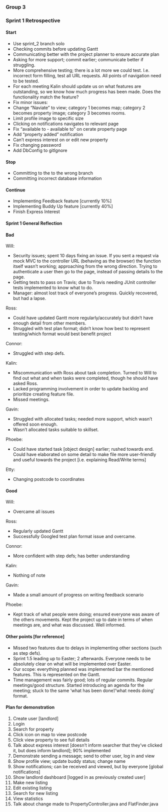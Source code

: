 ### Group 3

### Sprint 1 Retrospective

#### Start
*	Use sprint_2 branch solo
*	Checking commits before updating Gantt
*	Communicating better with the project planner to ensure accurate plan
*	Asking for more support; commit earlier; communicate better if struggling.
*	More comprehensive testing; there is a lot more we could test. I.e. incorrect form filling, test all URL requests. All points of navigation need to be tested.
*	For each meeting Kalin should update us on what features are outstanding, so we know how much progress has been made. Does the functionality match the feature?
*	Fix minor issues:
  *	Change “Naviate” to view; category 1 becomes map; category 2 becomes property image; category 3 becomes rooms.
  *	Limit profile image to specific size
  *	Clicking on notifications navigates to relevant page
  *	Fix “available to - available to” on cerate property page
  *	Add “property added” notification
  *	Can’t express interest on or edit new property
  *	Fix changing password
  *	Add DbConfig to gitIgnore

#### Stop

*	Committing to the to the wrong branch
*	Committing incorrect database information

#### Continue

*	Implementing Feedback feature [currently 10%]
*	Implementing Buddy Up feature [currently 40%]
*	Finish Express Interest

#### Sprint 1 General Reflection

#### Bad

Will:

*	Security issues; spent 10 days fixing an issue. If you sent a request via mock MVC to the controller URL (behaving as the browser) the function itself wasn’t working; approaching from the wrong direction. Trying to authenticate a user then go to the page, instead of passing details to the page.
*	Getting tests to pass on Travis; due to Travis needing JUnit controller tests implemented to know what to do.
*	Manager: almost lost track of everyone’s progress. Quickly recovered, but had a lapse.

Ross:

*	Could have updated Gantt more regularly/accurately but didn’t have enough detail from other members.
*	Struggled with test plan format; didn’t know how best to represent testing/which format would best benefit project

Connor:

*	Struggled with step defs.

Kalin:

*	Miscommunication with Ross about task completion. Turned to Will to find out what and when tasks were completed, though he should have asked Ross.
*	Lacked programming involvement in order to update backlog and prioritize creating feature file.
*	Missed meetings.

Gavin:

*	Struggled with allocated tasks; needed more support, which wasn’t offered soon enough.
*	Wasn’t allocated tasks suitable to skillset.

Phoebe:

*	Could have started task [object design] earlier; rushed towards end. Could have elaborated on some detail to make file more user-friendly and useful towards the project [i.e. explaining Read/Write terms]

Etty:

*	Changing postcode to coordinates

#### Good

Will:

*	Overcame all issues

Ross:

*	Regularly updated Gantt
*	Successfully Googled test plan format issue and overcame.

Connor:

*	More confident with step defs; has better understanding

Kalin:

*	Nothing of note

Gavin:

*	Made a small amount of progress on writing feedback scenario

Phoebe:

*	Kept track of what people were doing; ensured everyone was aware of the others movements. Kept the project up to date in terms of when meetings are, and what was discussed. Well informed.


#### Other points [for reference]

* Missed two features due to delays in implementing other sections (such as step defs).
* Sprint 1.5 leading up to Easter; 2 afterwards. Everyone needs to be absolutely clear on what will be implemented over Easter.
* Our scope: everything planned was implemented bar the mentioned features. This is represented on the Gantt.
* Time management was fairly good; lots of regular commits. Regular meetings/good structure. Started introducing an agenda for the meeting; stuck to the same ‘what has been done’/’what needs doing’ format.

#### Plan for demonstration

1.	Create user [landlord]
2.	Login
3.	Search for property
4.	Click icon on map to view postcode
5.	Click view property to see full details
6.	Talk about express interest [doesn’t inform searcher that they’ve clicked it, but does inform landlord]; 90% implemented
7.	Demonstrate sending a message; send to other user, log in and view
8.	Show profile view; update buddy status; change name
9.	Show notifications; can be received and viewed, but by everyone [global notifications]
10.	Show landlord dashboard [logged in as previously created user]
11.	Make new listing
12.	Edit existing listing
13.	Search for new listing
14.	View statistics
15.	Talk about change made to PropertyController.java and FlatFinder.java
